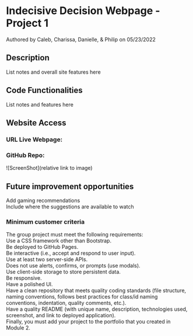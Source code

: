 # Indecisive Decision Webpage - Project 1

Authored by Caleb, Charissa, Danielle, & Philip on 05/23/2022

## Description

List notes and overall site features here<br />

## Code Functionalities

List notes and features here<br />

## Website Access

### URL Live Webpage:

### GitHub Repo:

![ScreenShot](relative link to image)

## Future improvement opportunities

Add gaming recommendations<br />
Include where the suggestions are available to watch<br />


### Minimum customer criteria

The group project must meet the following requirements:<br />
Use a CSS framework other than Bootstrap.<br />
Be deployed to GitHub Pages.<br />
Be interactive (i.e., accept and respond to user input).<br />
Use at least two server-side APIs.<br />
Does not use alerts, confirms, or prompts (use modals).<br />
Use client-side storage to store persistent data.<br />
Be responsive.<br />
Have a polished UI.<br />
Have a clean repository that meets quality coding standards (file structure, naming conventions, follows best practices for class/id naming conventions, indentation, quality comments, etc.).<br />
Have a quality README (with unique name, description, technologies used, screenshot, and link to deployed application).<br />
Finally, you must add your project to the portfolio that you created in Module 2.<br />
